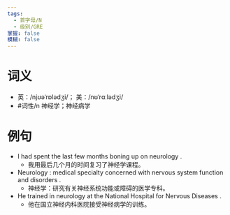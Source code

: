 ```yaml
---
tags:
  - 首字母/N
  - 级别/GRE
掌握: false
模糊: false
---
```

# 词义
- 英：/njʊəˈrɒlədʒi/； 美：/nʊˈrɑːlədʒi/
- #词性/n  神经学；神经病学
# 例句
- I had spent the last few months boning up on neurology .
	- 我用最后几个月的时间复习了神经学课程。
- Neurology : medical specialty concerned with nervous system function and disorders .
	- 神经学：研究有关神经系统功能或障碍的医学专科。
- He trained in neurology at the National Hospital for Nervous Diseases .
	- 他在国立神经内科医院接受神经病学的训练。
